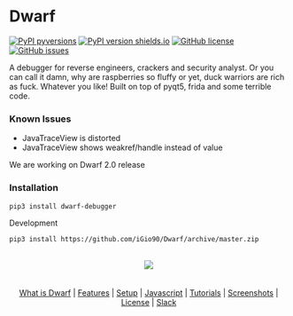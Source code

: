 # Dwarf

[![PyPI pyversions](https://img.shields.io/pypi/pyversions/dwarf_debugger.svg)](https://pypi.python.org/pypi/dwarf_debugger/)
[![PyPI version shields.io](https://img.shields.io/pypi/v/dwarf_debugger.svg)](https://pypi.python.org/pypi/dwarf_debugger/)
[![GitHub license](https://img.shields.io/github/license/iGio90/Dwarf.svg)](https://github.com/iGio90/Dwarf/blob/master/LICENSE)
[![GitHub issues](https://img.shields.io/github/issues/iGio90/Dwarf.svg)](https://GitHub.com/iGio90/Dwarf/issues/)

A debugger for reverse engineers, crackers and security analyst.
Or you can call it damn, why are raspberries so fluffy or yet, duck warriors are rich as fuck. Whatever you like!
Built on top of pyqt5, frida and some terrible code.

### Known Issues
+ JavaTraceView is distorted
+ JavaTraceView shows weakref/handle instead of value

We are working on Dwarf 2.0 release


### Installation
```
pip3 install dwarf-debugger
```
Development
```
pip3 install https://github.com/iGio90/Dwarf/archive/master.zip
```

<p align="center">
  <br>
  <img src="dwarf_debugger/assets/dwarf.png">
  <br>
  <br>
  <br>
  <a href="http://www.giovanni-rocca.com/dwarf/">What is Dwarf</a> |
  <a href="http://www.giovanni-rocca.com/dwarf/features/">Features</a> |
  <a href="http://www.giovanni-rocca.com/dwarf/setup/">Setup</a> |
  <a href="https://igio90.github.io/Dwarf/">Javascript</a> |
  <a href="http://www.giovanni-rocca.com/dwarf/tutorials/">Tutorials</a> |
  <a href="http://www.giovanni-rocca.com/dwarf/screenshots/">Screenshots</a> |
  <a href="https://github.com/iGio90/Dwarf/blob/master/LICENSE">License</a> |
  <a href="https://join.slack.com/t/resecret/shared_invite/enQtMzc1NTg4MzE3NjA1LWZjY2YwMDA3OWZlZDg5Y2Y4NzRkYjE0ZjYzZGEwNDE2YmU0YTI0ZGJlZmNhODgzNDM1YzZmNWNlNGMwNDNhYTI">Slack</a>
  <br>
  <br>
</p>
